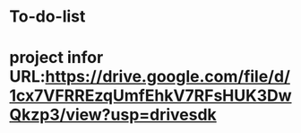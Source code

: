 # To-do-list
# project infor URL:https://drive.google.com/file/d/1cx7VFRREzqUmfEhkV7RFsHUK3DwQkzp3/view?usp=drivesdk

